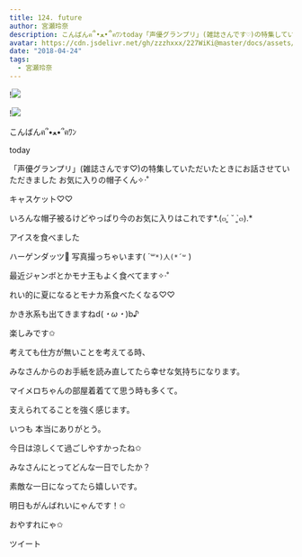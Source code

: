 ```yaml
---
title: 124. future
author: 宮瀬玲奈
description: こんばんฅ՞•ﻌ•՞ฅﾜﾝtoday「声優グランプリ」(雑誌さんです♡)の特集していただいたときにお話させていただきましたお気に入りの帽子くん✧‧˚キャスケット♡♡い...
avatar: https://cdn.jsdelivr.net/gh/zzzhxxx/227WiKi@master/docs/assets/photo/avatar/reina.jpg
date: "2018-04-24"
tags:
  - 宮瀬玲奈
---
```


!![](https://cdn.jsdelivr.net/gh/zzzhxxx/227WiKi-image@master/blog-image/reina-2018-04-24_1.jpg)

!![](https://cdn.jsdelivr.net/gh/zzzhxxx/227WiKi-image@master/blog-image/reina-2018-04-24_2.jpg)






こんばんฅ՞•ﻌ•՞ฅﾜﾝ








today







「声優グランプリ」(雑誌さんです♡)の特集していただいたときにお話させていただきました
お気に入りの帽子くん✧‧˚

キャスケット♡♡


いろんな帽子被るけどやっぱり今のお気に入りはこれです*.(๓´͈ ˘ `͈๓).*

















アイスを食べました






ハーゲンダッツ🍨
写真撮っちゃいます( ´꒳`*)人(*´꒳` )





最近ジャンボとかモナ王もよく食べてます✧‧˚


れい的に夏になるとモナカ系食べたくなる♡♡

かき氷系も出てきますねd(*・ω・*)b♪


楽しみです✩




















考えても仕方が無いことを考えてる時、

みなさんからのお手紙を読み直してたら幸せな気持ちになります。

マイメロちゃんの部屋着着てて思う時も多くて。



支えられてることを強く感じます。



いつも
本当にありがとう。















今日は涼しくて過ごしやすかったね✩





みなさんにとってどんな一日でしたか？


素敵な一日になってたら嬉しいです。





明日もがんばれいにゃんです！✩




おやすれにゃ✩


ツイート



